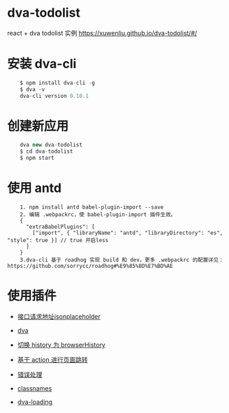 # dva-todolist
react + dva todolist 实例  https://xuwenliu.github.io/dva-todolist/#/

# 安装 dva-cli
```js
    $ npm install dva-cli -g
    $ dva -v
    dva-cli version 0.10.1
```

# 创建新应用
```js
    dva new dva-todolist
    $ cd dva-todolist
    $ npm start

```

# 使用 antd
```
    1. npm install antd babel-plugin-import --save
    2. 编辑 .webpackrc，使 babel-plugin-import 插件生效。
    {
      "extraBabelPlugins": [
        ["import", { "libraryName": "antd", "libraryDirectory": "es", "style": true }] // true 开启less
      ]
    }
    3.dva-cli 基于 roadhog 实现 build 和 dev，更多 .webpackrc 的配置详见：https://github.com/sorrycc/roadhog#%E9%85%8D%E7%BD%AE
```

# 使用插件
- [接口请求地址jsonplaceholder](https://jsonplaceholder.typicode.com/)
- [dva](https://dvajs.com/guide/)
- [切换 history 为 browserHistory](https://dvajs.com/knowledgemap/#%E5%88%87%E6%8D%A2-history-%E4%B8%BA-browserhistory)
- [基于 action 进行页面跳转](https://dvajs.com/knowledgemap/#%E5%9F%BA%E4%BA%8E-action-%E8%BF%9B%E8%A1%8C%E9%A1%B5%E9%9D%A2%E8%B7%B3%E8%BD%AC)
- [错误处理](https://dvajs.com/knowledgemap/#%E9%94%99%E8%AF%AF%E5%A4%84%E7%90%86)

- [classnames](https://github.com/JedWatson/classnames)
- [dva-loading](https://github.com/dvajs/dva/tree/master/packages/dva-loading)
